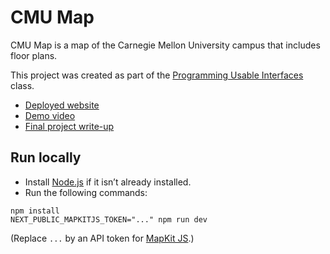 # CMU Map

CMU Map is a map of the Carnegie Mellon University campus that includes floor plans.

This project was created as part of the [Programming Usable Interfaces](https://cmucourses.com/course/05-430) class.

* [Deployed website](https://cmumap.com)
* [Demo video](https://drive.google.com/file/d/1x_q52KOLjAtRPedbTBAPV6XU0x4CXCZt/view?usp=sharing)
* [Final project write-up](write-up.pdf)


## Run locally
* Install [Node.js](https://nodejs.org/en) if it isn’t already installed.
* Run the following commands:
```
npm install
NEXT_PUBLIC_MAPKITJS_TOKEN="..." npm run dev
```

(Replace `...` by an API token for [MapKit JS](https://developer.apple.com/maps/web/).)
